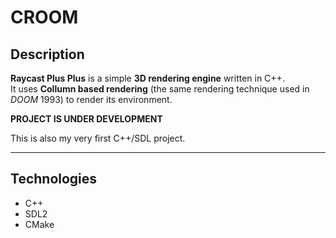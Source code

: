 # CROOM

## Description
**Raycast Plus Plus** is a simple **3D rendering engine** written in C++.  
It uses **Collumn based rendering** (the same rendering technique used in *DOOM* 1993) to render its environment.

**PROJECT IS UNDER DEVELOPMENT**  

This is also my very first C++/SDL project.

---

## Technologies
- C++
- SDL2
- CMake
